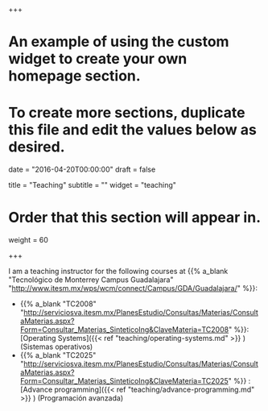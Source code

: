 +++
# An example of using the custom widget to create your own homepage section.
# To create more sections, duplicate this file and edit the values below as desired.

date = "2016-04-20T00:00:00"
draft = false

title = "Teaching"
subtitle = ""
widget = "teaching"

# Order that this section will appear in.
weight = 60

+++

I am a teaching instructor for the following courses at {{% a_blank "Tecnológico de Monterrey Campus Guadalajara" "http://www.itesm.mx/wps/wcm/connect/Campus/GDA/Guadalajara/" %}}: 

- {{% a_blank "TC2008"  "http://serviciosva.itesm.mx/PlanesEstudio/Consultas/Materias/ConsultaMaterias.aspx?Form=Consultar_Materias_SinteticoIng&ClaveMateria=TC2008" %}}:
  [Operating Systems]({{< ref "teaching/operating-systems.md" >}} )   (Sistemas operativos)
-  {{% a_blank "TC2025" "http://serviciosva.itesm.mx/PlanesEstudio/Consultas/Materias/ConsultaMaterias.aspx?Form=Consultar_Materias_SinteticoIng&ClaveMateria=TC2025" %}} : [Advance programming]({{< ref "teaching/advance-programming.md" >}} )  (Programación avanzada)